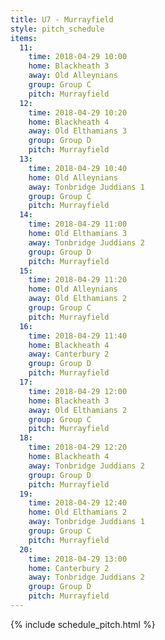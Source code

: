```yaml
---
title: U7 - Murrayfield
style: pitch_schedule
items:
  11:
    time: 2018-04-29 10:00
    home: Blackheath 3
    away: Old Alleynians
    group: Group C
    pitch: Murrayfield
  12:
    time: 2018-04-29 10:20
    home: Blackheath 4
    away: Old Elthamians 3
    group: Group D
    pitch: Murrayfield
  13:
    time: 2018-04-29 10:40
    home: Old Alleynians
    away: Tonbridge Juddians 1
    group: Group C
    pitch: Murrayfield
  14:
    time: 2018-04-29 11:00
    home: Old Elthamians 3
    away: Tonbridge Juddians 2
    group: Group D
    pitch: Murrayfield
  15:
    time: 2018-04-29 11:20
    home: Old Alleynians
    away: Old Elthamians 2
    group: Group C
    pitch: Murrayfield
  16:
    time: 2018-04-29 11:40
    home: Blackheath 4
    away: Canterbury 2
    group: Group D
    pitch: Murrayfield
  17:
    time: 2018-04-29 12:00
    home: Blackheath 3
    away: Old Elthamians 2
    group: Group C
    pitch: Murrayfield
  18:
    time: 2018-04-29 12:20
    home: Blackheath 4
    away: Tonbridge Juddians 2
    group: Group D
    pitch: Murrayfield
  19:
    time: 2018-04-29 12:40
    home: Old Elthamians 2
    away: Tonbridge Juddians 1
    group: Group C
    pitch: Murrayfield
  20:
    time: 2018-04-29 13:00
    home: Canterbury 2
    away: Tonbridge Juddians 2
    group: Group D
    pitch: Murrayfield
---
```


{% include schedule_pitch.html %}
